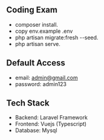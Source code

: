 ## Coding Exam

- composer install.
- copy env.example .env
- php artisan migrate:fresh --seed.
- php artisan serve.


## Default Access

- email: admin@gmail.com
- password: admin123

## Tech Stack

- Backend: Laravel Framework
- Frontend: Vuejs (Typescript)
- Database: Mysql
